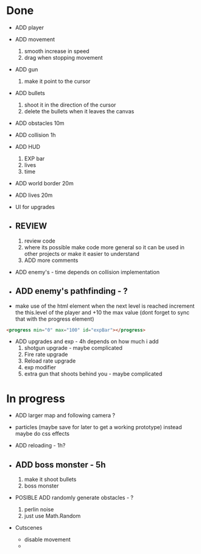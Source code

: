 # Done

- ADD player
- ADD movement
  1.  smooth increase in speed
  2.  drag when stopping movement
- ADD gun
  1. make it point to the cursor
- ADD bullets
  1. shoot it in the direction of the cursor
  2. delete the bullets when it leaves the canvas
- ADD obstacles 10m
- ADD collision 1h

- ADD HUD

  1. EXP bar
  2. lives
  3. time

- ADD world border 20m
- ADD lives 20m
- UI for upgrades
- ## REVIEW
  1.  review code
  2.  where its possible make code more general so it can be used in other projects or make it easier to understand
  3.  ADD more comments
- ADD enemy's - time depends on collision implementation
- ## ADD enemy's pathfinding - ?
- make use of the html element when the next level is reached increment the this.level of the player and +10 the max value (dont forget to sync that with the progress element)

```html
<progress min="0" max="100" id="expBar"></progress>
```
- ADD upgrades and exp - 4h depends on how much i add
  1. shotgun upgrade - maybe complicated
  2. Fire rate upgrade
  3. Reload rate upgrade
  4. exp modifier
  5. extra gun that shoots behind you - maybe complicated

# In progress

- ADD larger map and following camera ?
- particles (maybe save for later to get a working prototype) instead maybe do css effects
- ADD reloading - 1h?

- ## ADD boss monster - 5h
  1. make it shoot bullets
  4. boss monster

- POSIBLE ADD randomly generate obstacles - ?
  1. perlin noise
  2. just use Math.Random
- Cutscenes
  - disable movement
  - 


